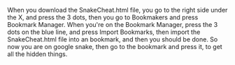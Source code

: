 When you download the SnakeCheat.html file, you go to the right side under the X, and press the 3 dots, then you go to Bookmakers and press Bookmark Manager.
When you're on the Bookmark Manager, press the 3 dots on the blue line, and press Import Bookmarks, then import the SnakeCheat.html file into an bookmark, and then you should be done. So now you are on google snake, then go to the bookmark and press it, to get all the hidden things.
